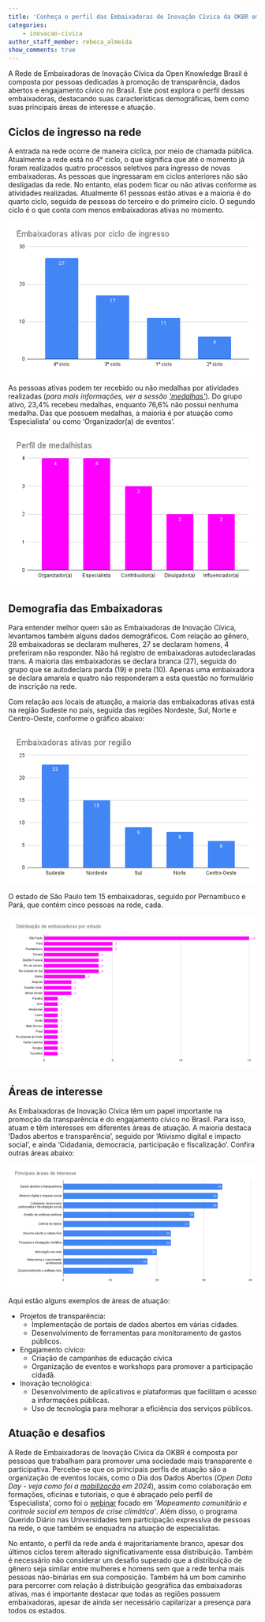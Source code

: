 ```yaml
---
title: 'Conheça o perfil das Embaixadoras de Inovação Cívica da OKBR em 2024'
categories:
    - inovacao-civica
author_staff_member: rebeca_almeida
show_comments: true
---
```


A Rede de Embaixadoras de Inovação Cívica da Open Knowledge Brasil é composta por pessoas dedicadas à promoção de transparência, dados abertos e engajamento cívico no Brasil. Este post explora o perfil dessas embaixadoras, destacando suas características demográficas, bem como suas principais áreas de interesse e atuação. 

## Ciclos de ingresso na rede

A entrada na rede ocorre de maneira cíclica, por meio de chamada pública. Atualmente a rede está no 4° ciclo, o que significa que até o momento já foram realizados quatro processos seletivos para ingresso de novas embaixadoras. As pessoas que ingressaram em ciclos anteriores não são desligadas da rede. No entanto, elas podem ficar ou não ativas conforme as atividades realizadas. Atualmente 61 pessoas estão ativas e a maioria é do quarto ciclo, seguida de pessoas do terceiro e do primeiro ciclo. O segundo ciclo é o que conta com menos embaixadoras ativas no momento. 

![Embaixadoras ativas por ciclo](/images/posts/2024-07-12-embaixadoras-por-ciclo.png)

As pessoas ativas podem ter recebido ou não medalhas por atividades realizadas (*para mais informações, ver a sessão ['medalhas'](https://embaixadoras.ok.org.br/badges/)*). Do grupo ativo, 23,4% recebeu medalhas, enquanto 76,6% não possui nenhuma medalha. Das que possuem medalhas, a maioria é por atuação como ‘Especialista’ ou como ‘Organizador(a) de eventos’. 

![Embaixadoras medalhistas](/images/posts/2024-07-12-embaixadoras-medalhas.png)

## Demografia das Embaixadoras

Para entender melhor quem são as Embaixadoras de Inovação Cívica, levantamos também alguns dados demográficos. Com relação ao gênero, 28 embaixadoras se declaram mulheres, 27 se declaram homens, 4 preferiram não responder. Não há registro de embaixadoras autodeclaradas trans. 
A maioria das embaixadoras se declara branca (27), seguida do grupo que se autodeclara parda (19) e preta (10). Apenas uma embaixadora se declara amarela e quatro não responderam a esta questão no formulário de inscrição na rede. 

Com relação aos locais de atuação, a maioria das embaixadoras ativas está na região Sudeste no país, seguida das regiões Nordeste, Sul, Norte e Centro-Oeste, conforme o gráfico abaixo: 

![Embaixadoras por região](/images/posts/2024-07-12-embaixadoras-regiao.png)

O estado de São Paulo tem 15 embaixadoras, seguido por Pernambuco e Pará, que contém cinco pessoas na rede, cada. 

![Embaixadoras por estado](/images/posts/2024-07-12-embaixadoras-estado.png)

## Áreas de interesse

As Embaixadoras de Inovação Cívica têm um papel importante na promoção da transparência e do engajamento cívico no Brasil. Para isso, atuam e têm interesses em diferentes áreas de atuação. A maioria destaca ‘Dados abertos e transparência’, seguido por ‘Ativismo digital e impacto social’, e ainda ‘Cidadania, democracia, participação e fiscalização’. Confira outras áreas abaixo:

![Embaixadoras por área de atuação](/images/posts/2024-07-12-embaixadoras-area-atuacao.png)

Aqui estão alguns exemplos de áreas de atuação: 

- Projetos de transparência: 
  - Implementação de portais de dados abertos em várias cidades.
  - Desenvolvimento de ferramentas para monitoramento de gastos públicos.
- Engajamento cívico: 
  - Criação de campanhas de educação cívica 
  - Organização de eventos e workshops para promover a participação cidadã.
- Inovação tecnológica:
  - Desenvolvimento de aplicativos e plataformas que facilitam o acesso a informações públicas.
  - Uso de tecnologia para melhorar a eficiência dos serviços públicos.

## Atuação e desafios

A Rede de Embaixadoras de Inovação Cívica da OKBR é composta por pessoas que trabalham para promover uma sociedade mais transparente e participativa. Percebe-se que os principais perfis de atuação são a organização de eventos locais, como o Dia dos Dados Abertos (*Open Data Day - veja como foi a [mobilização](https://embaixadoras.ok.org.br/events/2024-04-10-open-data-day-2024/) em 2024*), assim como colaboração em formações, oficinas e tutoriais, o que é abraçado pelo perfil de ‘Especialista’, como foi o [webinar](https://www.youtube.com/watch?v=VvRHFTMIWL0&list=PLRwMsMitFb1VX8NGHZDDwkKCSzSu07OTN&index=17) focado em *'Mapeamento comunitário e controle social em tempos de crise climática'*. Além disso, o programa Querido Diário nas Universidades tem participação expressiva de pessoas na rede, o que também se enquadra na atuação de especialistas. 

No entanto, o perfil da rede anda é majoritariamente branco, apesar dos últimos ciclos terem alterado significativamente essa distribuição. Também é necessário não considerar um desafio superado que a distribuição de gênero seja similar entre mulheres e homens sem que a rede tenha mais pessoas não-binárias em sua composição. Também há um bom caminho para percorrer com relação à distribuição geográfica das embaixadoras ativas, mas é importante destacar que todas as regiões possuem embaixadoras, apesar de ainda ser necessário capilarizar a presença para todos os estados.
